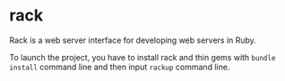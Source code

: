 # rack
Rack is a web server interface for developing web servers in Ruby.

To launch the project, you have to install rack and thin gems with `bundle install` command line and then input `rackup` command line.
